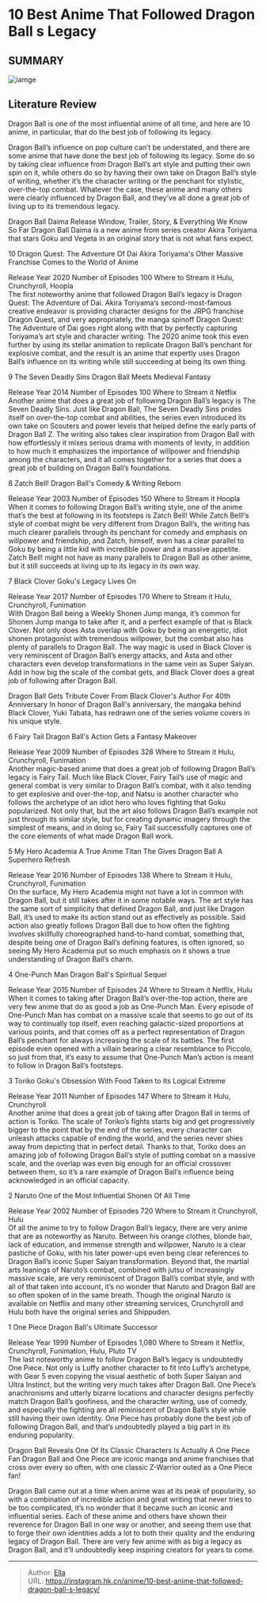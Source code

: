 # 10 Best Anime That Followed Dragon Ball s Legacy


## SUMMARY 

![iamge](https://static1.srcdn.com/wordpress/wp-content/uploads/2023/10/naruto-one-piece-toriko.jpg)

## Literature Review

Dragon Ball is one of the most influential anime of all time, and here are 10 anime, in particular, that do the best job of following its legacy.





Dragon Ball’s influence on pop culture can’t be understated, and there are some anime that have done the best job of following its legacy. Some do so by taking clear influence from Dragon Ball’s art style and putting their own spin on it, while others do so by having their own take on Dragon Ball’s style of writing, whether it’s the character writing or the penchant for stylistic, over-the-top combat. Whatever the case, these anime and many others were clearly influenced by Dragon Ball, and they’ve all done a great job of living up to its tremendous legacy.
            
 
 Dragon Ball Daima Release Window, Trailer, Story, &amp; Everything We Know So Far 
Dragon Ball Daima is a new anime from series creator Akira Toriyama that stars Goku and Vegeta in an original story that is not what fans expect.












 








 10  Dragon Quest: The Adventure Of Dai 
Akira Toriyama&#39;s Other Massive Franchise Comes to the World of Anime
        

  Release Year   2020    Number of Episodes   100    Where to Stream it   Hulu, Crunchyroll, Hoopla    
The first noteworthy anime that followed Dragon Ball’s legacy is Dragon Quest: The Adventure of Dai. Akira Toriyama’s second-most-famous creative endeavor is providing character designs for the JRPG franchise Dragon Quest, and very appropriately, the manga spinoff Dragon Quest: The Adventure of Dai goes right along with that by perfectly capturing Toriyama’s art style and character writing. The 2020 anime took this even further by using its stellar animation to replicate Dragon Ball’s penchant for explosive combat, and the result is an anime that expertly uses Dragon Ball’s influence on its writing while still succeeding at being its own thing.





 9  The Seven Deadly Sins 
Dragon Ball Meets Medieval Fantasy
        

  Release Year   2014    Number of Episodes   100    Where to Stream it   Netflix    
Another anime that does a great job of following Dragon Ball’s legacy is The Seven Deadly Sins. Just like Dragon Ball, The Seven Deadly Sins prides itself on over-the-top combat and abilities, the series even introduced its own take on Scouters and power levels that helped define the early parts of Dragon Ball Z. The writing also takes clear inspiration from Dragon Ball with how effortlessly it mixes serious drama with moments of levity, in addition to how much it emphasizes the importance of willpower and friendship among the characters, and it all comes together for a series that does a great job of building on Dragon Ball’s foundations.





 8  Zatch Bell! 
Dragon Ball&#39;s Comedy &amp; Writing Reborn
        

  Release Year   2003    Number of Episodes   150    Where to Stream it   Hoopla    
When it comes to following Dragon Ball’s writing style, one of the anime that’s the best at following in its footsteps is Zatch Bell! While Zatch Bell!’s style of combat might be very different from Dragon Ball’s, the writing has much clearer parallels through its penchant for comedy and emphasis on willpower and friendship, and Zatch, himself, even has a clear parallel to Goku by being a little kid with incredible power and a massive appetite. Zatch Bell! might not have as many parallels to Dragon Ball as other anime, but it still succeeds at living up to its legacy in its own way.





 7  Black Clover 
Goku&#39;s Legacy Lives On
        

  Release Year   2017    Number of Episodes   170    Where to Stream it   Hulu, Crunchyroll, Funimation    
With Dragon Ball being a Weekly Shonen Jump manga, it’s common for Shonen Jump manga to take after it, and a perfect example of that is Black Clover. Not only does Asta overlap with Goku by being an energetic, idiot shonen protagonist with tremendous willpower, but the combat also has plenty of parallels to Dragon Ball. The way magic is used in Black Clover is very reminiscent of Dragon Ball’s energy attacks, and Asta and other characters even develop transformations in the same vein as Super Saiyan. Add in how big the scale of the combat gets, and Black Clover does a great job of following after Dragon Ball.
            
 
 Dragon Ball Gets Tribute Cover From Black Clover&#39;s Author For 40th Anniversary 
In honor of Dragon Ball&#39;s anniversary, the mangaka behind Black Clover, Yuki Tabata, has redrawn one of the series volume covers in his unique style.








 6  Fairy Tail 
Dragon Ball&#39;s Action Gets a Fantasy Makeover
        

  Release Year   2009    Number of Episodes   328    Where to Stream it   Hulu, Crunchyroll, Funimation    
Another magic-based anime that does a great job of following Dragon Ball’s legacy is Fairy Tail. Much like Black Clover, Fairy Tail’s use of magic and general combat is very similar to Dragon Ball’s combat, with it also tending to get explosive and over-the-top, and Natsu is another character who follows the archetype of an idiot hero who loves fighting that Goku popularized. Not only that, but the art also follows Dragon Ball’s example not just through its similar style, but for creating dynamic imagery through the simplest of means, and in doing so, Fairy Tail successfully captures one of the core elements of what made Dragon Ball work.





 5  My Hero Academia 
A True Anime Titan The Gives Dragon Ball A Superhero Refresh
        

  Release Year   2016    Number of Episodes   138    Where to Stream it   Hulu, Crunchyroll, Funimation    
On the surface, My Hero Academia might not have a lot in common with Dragon Ball, but it still takes after it in some notable ways. The art style has the same sort of simplicity that defined Dragon Ball, and just like Dragon Ball, it’s used to make its action stand out as effectively as possible. Said action also greatly follows Dragon Ball due to how often the fighting involves skillfully choreographed hand-to-hand combat, something that, despite being one of Dragon Ball’s defining features, is often ignored, so seeing My Hero Academia put so much emphasis on it shows a true understanding of Dragon Ball’s charm.





 4  One-Punch Man 
Dragon Ball&#39;s Spiritual Sequel
        

  Release Year   2015    Number of Episodes   24    Where to Stream it   Netflix, Hulu    
When it comes to taking after Dragon Ball’s over-the-top action, there are very few anime that do as good a job as One-Punch Man. Every episode of One-Punch Man has combat on a massive scale that seems to go out of its way to continually top itself, even reaching galactic-sized proportions at various points, and that comes off as a perfect representation of Dragon Ball’s penchant for always increasing the scale of its battles. The first episode even opened with a villain bearing a clear resemblance to Piccolo, so just from that, it’s easy to assume that One-Punch Man’s action is meant to follow in Dragon Ball’s footsteps.





 3  Toriko 
Goku&#39;s Obsession With Food Taken to Its Logical Extreme
        

  Release Year   2011    Number of Episodes   147    Where to Stream it   Hulu, Crunchyroll    
Another anime that does a great job of taking after Dragon Ball in terms of action is Toriko. The scale of Toriko’s fights starts big and get progressively bigger to the point that by the end of the series, every character can unleash attacks capable of ending the world, and the series never shies away from depicting that in perfect detail. Thanks to that, Toriko does an amazing job of following Dragon Ball’s style of putting combat on a massive scale, and the overlap was even big enough for an official crossover between them, so it’s a rare example of Dragon Ball’s influence being acknowledged in an official capacity.





 2  Naruto 
One of the Most Influential Shonen Of All Time
        

  Release Year   2002    Number of Episodes   720    Where to Stream it   Crunchyroll, Hulu    
Of all the anime to try to follow Dragon Ball’s legacy, there are very anime that are as noteworthy as Naruto. Between his orange clothes, blonde hair, lack of education, and immense strength and willpower, Naruto is a clear pastiche of Goku, with his later power-ups even being clear references to Dragon Ball’s iconic Super Saiyan transformation. Beyond that, the martial arts leanings of Naruto’s combat, combined with jutsu of increasingly massive scale, are very reminiscent of Dragon Ball’s combat style, and with all of that taken into account, it’s no wonder that Naruto and Dragon Ball are so often spoken of in the same breath.
Though the original Naruto is available on Netflix and many other streaming services, Crunchyroll and Hulu both have the original series and Shippuden. 






 1  One Piece 
Dragon Ball&#39;s Ultimate Successor
        

  Release Year   1999    Number of Episodes   1,080    Where to Stream it   Netflix, Crunchyroll, Funimation, Hulu, Pluto TV    
The last noteworthy anime to follow Dragon Ball’s legacy is undoubtedly One Piece. Not only is Luffy another character to fit into Luffy’s archetype, with Gear 5 even copying the visual aesthetic of both Super Saiyan and Ultra Instinct, but the writing very much takes after Dragon Ball. One Piece’s anachronisms and utterly bizarre locations and character designs perfectly match Dragon Ball’s goofiness, and the character writing, use of comedy, and especially the fighting are all reminiscent of Dragon Ball’s style while still having their own identity. One Piece has probably done the best job of following Dragon Ball, and that’s undoubtedly played a big part in its enduring popularity.
            
 
 Dragon Ball Reveals One Of Its Classic Characters Is Actually A One Piece Fan 
Dragon Ball and One Piece are iconic manga and anime franchises that cross over every so often, with one classic Z-Warrior outed as a One Piece fan!



Dragon Ball came out at a time when anime was at its peak of popularity, so with a combination of incredible action and great writing that never tries to be too complicated, it’s no wonder that it became such an iconic and influential series. Each of these anime and others have shown their reverence for Dragon Ball in one way or another, and seeing them use that to forge their own identities adds a lot to both their quality and the enduring legacy of Dragon Ball. There are very few anime with as big a legacy as Dragon Ball, and it’ll undoubtedly keep inspiring creators for years to come.


---

> Author: [Ella](https://instagram.hk.cn/)  
> URL: https://instagram.hk.cn/anime/10-best-anime-that-followed-dragon-ball-s-legacy/  

